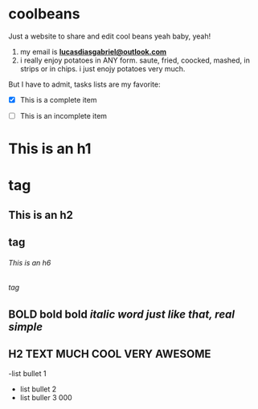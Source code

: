 # coolbeans
Just a website to share and edit cool beans
 yeah baby, yeah!
 1. my email is **lucasdiasgabriel@outlook.com**
 2. i really enjoy potatoes in ANY form. saute, fried, coocked, mashed, in strips or in chips. i just enojy potatoes very much.


But I have to admit, tasks lists are my favorite:

- [x] This is a complete item
- [ ] This is an incomplete item


# This is an h1 <h1> tag
## This is an h2 <h2> tag
###### This is an h6 <h6> tag



**BOLD bold bold** *italic word just like that, real simple*
---
## H2 TEXT MUCH COOL VERY AWESOME

-list bullet 1
- list bullet 2
- list buller 3
000
